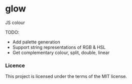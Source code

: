 # glow
JS colour


TODO:

* Add palette generation 
* Support string representations of RGB & HSL
* Get complementary colour, split, double, linear

### Licence 
This project is licensed under the terms of the MIT license.